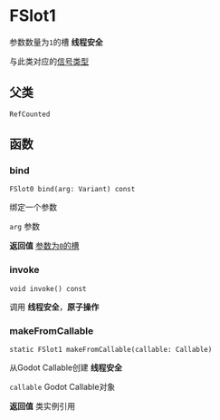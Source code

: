 # FSlot1
参数数量为`1`的槽
**线程安全**

与此类对应的[信号类型](FSignal1.md)

## 父类
`RefCounted`

## 函数

### bind
```gdscript
FSlot0 bind(arg: Variant) const
```
绑定一个参数

`arg`
参数

**返回值**
[参数为`0`的槽](FSlot0.md)

### invoke
```gdscript
void invoke() const
```
调用
**线程安全**，**原子操作**

### makeFromCallable
```gdscript
static FSlot1 makeFromCallable(callable: Callable)
```
从Godot Callable创建
**线程安全**

`callable`
Godot Callable对象

**返回值**
类实例引用
